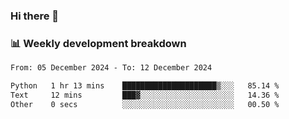 ### Hi there 👋

### 📊 Weekly development breakdown
<!--START_SECTION:waka-->

```txt
From: 05 December 2024 - To: 12 December 2024

Python   1 hr 13 mins    █████████████████████▒░░░   85.14 %
Text     12 mins         ███▓░░░░░░░░░░░░░░░░░░░░░   14.36 %
Other    0 secs          ░░░░░░░░░░░░░░░░░░░░░░░░░   00.50 %
```

<!--END_SECTION:waka-->
